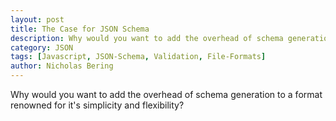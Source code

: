 ```yaml
---
layout: post
title: The Case for JSON Schema
description: Why would you want to add the overhead of schema generation to a format renowned for it's simplicity and flexibility?
category: JSON
tags: [Javascript, JSON-Schema, Validation, File-Formats]
author: Nicholas Bering
---
```

Why would you want to add the overhead of schema generation to a format renowned for it's simplicity and flexibility?

[1]: https://code.visualstudio.com/docs/languages/json
[2]: https://json-schema.org/
[3]: https://json-schema-editor.tangramjs.com/
[4]: https://github.com/Azure/azure-resource-manager-schemas
